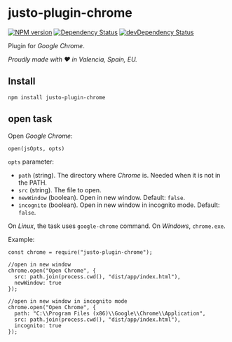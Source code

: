 # justo-plugin-chrome

[![NPM version](http://img.shields.io/npm/v/justo-plugin-chrome.svg)](https://www.npmjs.org/package/justo-plugin-chrome)
[![Dependency Status](https://david-dm.org/justojsp/justo-plugin-chrome.svg)](https://david-dm.org/justojsp/justo-plugin-chrome)
[![devDependency Status](https://david-dm.org/justojsp/justo-plugin-chrome/dev-status.svg)](https://david-dm.org/justojsp/justo-plugin-chrome#info=devDependencies)

Plugin for *Google Chrome*.

*Proudly made with ♥ in Valencia, Spain, EU.*

## Install

```
npm install justo-plugin-chrome
```

## open task

Open *Google Chrome*:

```
open(jsOpts, opts)
```

`opts` parameter:

- `path` (string). The directory where *Chrome*  is. Needed when it is not in the PATH.
- `src`  (string). The file to open.
- `newWindow` (boolean). Open in new window. Default: `false`.
- `incognito` (boolean). Open in new window in incognito mode. Default: `false`.

On *Linux*, the task uses `google-chrome` command. On *Windows*, `chrome.exe`.

Example:

```
const chrome = require("justo-plugin-chrome");

//open in new window
chrome.open("Open Chrome", {
  src: path.join(process.cwd(), "dist/app/index.html"),
  newWindow: true
});

//open in new window in incognito mode
chrome.open("Open Chrome", {
  path: "C:\\Program Files (x86)\\Google\\Chrome\\Application",
  src: path.join(process.cwd(), "dist/app/index.html"),
  incognito: true
});
```
